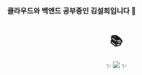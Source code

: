 ### 클라우드와 백엔드 공부중인 김설희입니다 👋
<div align=center><h1>📚</h1></div>

<div align=center>

✨   <img src="https://img.shields.io/badge/Amazon AWS-232F3E?style=for-the-badge&logo=Amazon AWS&logoColor=white"> ✨ <dr> <dr>
<dr>

<!--
**shk0625/shk0625** is a ✨ _special_ ✨ repository because its `README.md` (this file) appears on your GitHub profile.

Here are some ideas to get you started:

- 🔭 I’m currently working on ...
- 🌱 I’m currently learning ...
- 👯 I’m looking to collaborate on ...
- 🤔 I’m looking for help with ...
- 💬 Ask me about ...
- 📫 How to reach me: ...
- 😄 Pronouns: ...
- ⚡ Fun fact: ...
-->
